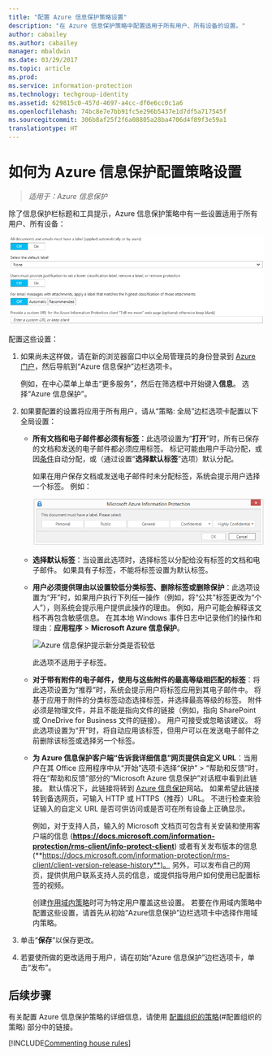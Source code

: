 ```yaml
---
title: "配置 Azure 信息保护策略设置"
description: "在 Azure 信息保护策略中配置适用于所有用户、所有设备的设置。"
author: cabailey
ms.author: cabailey
manager: mbaldwin
ms.date: 03/29/2017
ms.topic: article
ms.prod: 
ms.service: information-protection
ms.technology: techgroup-identity
ms.assetid: 629815c0-457d-4697-a4cc-df0e6cc0c1a6
ms.openlocfilehash: 74bc8e7e7bb91fc5e296b5437e1d7df5a717545f
ms.sourcegitcommit: 306b8af25f2f6a08805a28ba4706d4f89f3e59a1
translationtype: HT
---
```

# <a name="how-to-configure-the-policy-settings-for-azure-information-protection"></a>如何为 Azure 信息保护配置策略设置

>*适用于：Azure 信息保护*

除了信息保护栏标题和工具提示，Azure 信息保护策略中有一些设置适用于所有用户、所有设备：

![Azure 信息保护策略全局设置](../media/info-protect-policy-default-settingsv2.png)


配置这些设置：

1. 如果尚未这样做，请在新的浏览器窗口中以全局管理员的身份登录到 [Azure 门户](https://portal.azure.com)，然后导航到“Azure 信息保护”边栏选项卡。 
    
    例如，在中心菜单上单击“更多服务”，然后在筛选框中开始键入**信息**。 选择“Azure 信息保护”。

2. 如果要配置的设置将应用于所有用户，请从“策略: 全局”边栏选项卡配置以下全局设置：
    
    - **所有文档和电子邮件都必须有标签**：此选项设置为“**打开**”时，所有已保存的文档和发送的电子邮件都必须应用标签。 标记可能由用户手动分配，或因[条件](configure-policy-classification.md)自动分配，或（通过设置“**选择默认标签**”选项）默认分配。 
        
        如果在用户保存文档或发送电子邮件时未分配标签，系统会提示用户选择一个标签。 例如：
        
        ![Azure 信息保护提示（如果强制实施了标记）](../media/info-protect-enforce-labelv2.png)
        
    - **选择默认标签**：当设置此选项时，选择标签以分配给没有标签的文档和电子邮件。 如果具有子标签，不能将标签设置为默认标签。 
        
    - **用户必须提供理由以设置较低分类标签、删除标签或删除保护**：此选项设置为“开”时，如果用户执行下列任一操作（例如，将“公共”标签更改为“个人”），则系统会提示用户提供此操作的理由。 例如，用户可能会解释该文档不再包含敏感信息。 在其本地 Windows 事件日志中记录他们的操作和理由：**应用程序** > **Microsoft Azure 信息保护**。  
        
        ![Azure 信息保护提示新分类是否较低](../media/info-protect-lower-justification.png)
        
        此选项不适用于子标签。
        
    - **对于带有附件的电子邮件，使用与这些附件的最高等级相匹配的标签**：将此选项设置为“推荐”时，系统会提示用户将标签应用到其电子邮件中。 将基于应用于附件的分类标签动态选择标签，并选择最高等级的标签。 附件必须是物理文件，并且不能是指向文件的链接（例如，指向 SharePoint 或 OneDrive for Business 文件的链接）。 用户可接受或忽略该建议。 将此选项设置为“开”时，将自动应用该标签，但用户可以在发送电子邮件之前删除该标签或选择另一个标签。  

    - **为 Azure 信息保护客户端“告诉我详细信息”网页提供自定义 URL**：当用户在其 Office 应用程序中从“开始”选项卡选择“保护” > “帮助和反馈”时，将在“帮助和反馈”部分的“Microsoft Azure 信息保护”对话框中看到此链接。 默认情况下，此链接将转到 [Azure 信息保护](https://www.microsoft.com/en-us/cloud-platform/azure-information-protection)网站。 如果希望此链接转到备选网页，可输入 HTTP 或 HTTPS（推荐）URL。 不进行检查来验证输入的自定义 URL 是否可供访问或是否可在所有设备上正确显示。
        
        例如，对于支持人员，输入的 Microsoft 文档页可包含有关安装和使用客户端的信息 (**https://docs.microsoft.com/information-protection/rms-client/info-protect-client**) 或者有关发布版本的信息 (**https://docs.microsoft.com/information-protection/rms-client/client-version-release-history**)。 另外，可以发布自己的网页，提供供用户联系支持人员的信息，或提供指导用户如何使用已配置标签的视频。
        
         创建[作用域内策略](configure-policy-scope.md)时可为特定用户覆盖这些设置。 若要在作用域内策略中配置这些设置，请首先从初始“Azure信息保护”边栏选项卡中选择作用域内策略。

3. 单击“**保存**”以保存更改。

4. 若要使所做的更改适用于用户，请在初始“Azure 信息保护”边栏选项卡，单击“发布”。

## <a name="next-steps"></a>后续步骤

有关配置 Azure 信息保护策略的详细信息，请使用 [配置组织的策略](configure-policy.md#configuring-your-organizations-policy)(#配置组织的策略) 部分中的链接。  

[!INCLUDE[Commenting house rules](../includes/houserules.md)]
